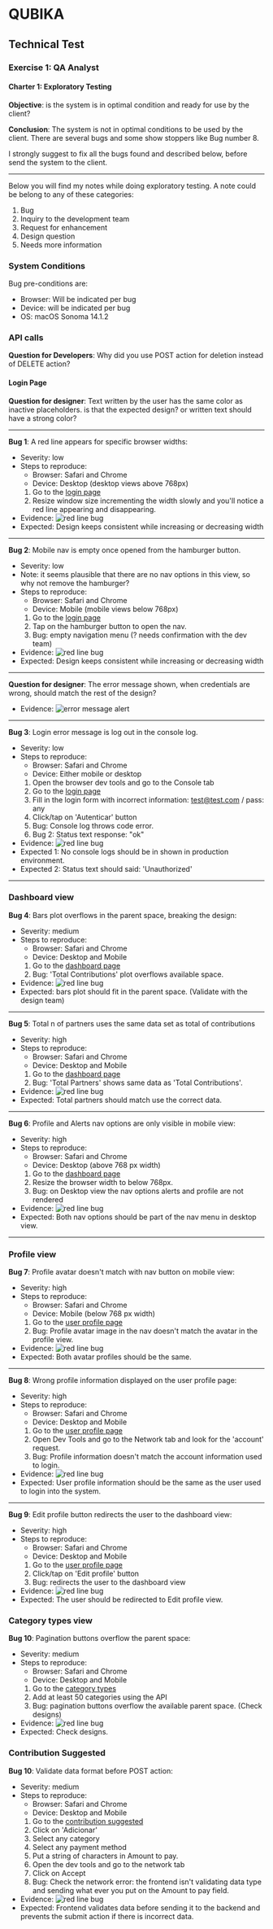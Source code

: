 # QUBIKA
## Technical Test
### Exercise 1: QA Analyst
#### Charter 1: Exploratory Testing

**Objective**: is the system is in optimal condition and ready for use by the client?

**Conclusion**: The system is not in optimal conditions to be used by the client. There are several bugs and some show stoppers like Bug number 8.

I strongly suggest to fix all the bugs found and described below, before send the system to the client.


--- 

Below you will find my notes while doing exploratory testing. A note could be belong to any of these categories:

1. Bug
1. Inquiry to the development team
1. Request for enhancement
1. Design question
1. Needs more information

### System Conditions

Bug pre-conditions are:

- Browser: Will be indicated per bug 
- Device: will be indicated per bug
- OS: macOS Sonoma 14.1.2

### API calls

**Question for Developers**: Why did you use POST action for deletion instead of DELETE action?

#### Login Page

**Question for designer**: Text written by the user has the same color as inactive placeholders. is that the expected design? or written text should have a strong color?

---

**Bug 1**: A red line appears for specific browser widths:
- Severity: low
- Steps to reproduce: 
	- Browser: Safari and Chrome
	- Device: Desktop (desktop views above 768px)
	1. Go to the [login page](https://club-administration.qa.qubika.com/#/auth/login)
	1. Resize window size incrementing the width slowly and you'll notice a red line appearing and disappearing.
- Evidence: 
![red line bug](./images/01_red_line.png)
- Expected: Design keeps consistent while increasing or decreasing width

---
 
**Bug 2**: Mobile nav is empty once opened from the hamburger button.

- Severity: low
- Note: it seems plausible that there are no nav options in this view, so why not remove the hamburger?
- Steps to reproduce: 
	- Browser: Safari and Chrome
	- Device: Mobile (mobile views below 768px)
	1. Go to the [login page](https://club-administration.qa.qubika.com/#/auth/login)
	1. Tap on the hamburger button to open the nav.
	1. Bug: empty navigation menu (? needs confirmation with the dev team)
- Evidence: 
![red line bug](./images/02_empty_nav.gif)
- Expected: Design keeps consistent while increasing or decreasing width

---

**Question for designer**: The error message shown, when credentials are wrong, should match the rest of the design?
- Evidence: ![error message alert](./images/03_error_message.png)

---

**Bug 3**: Login error message is log out in the console log. 

- Severity: low
- Steps to reproduce: 
	- Browser: Safari and Chrome
	- Device: Either mobile or desktop
	1. Open the browser dev tools and go to the Console tab
	1. Go to the [login page](https://club-administration.qa.qubika.com/#/auth/login)
	1. Fill in the login form with incorrect information: test@test.com / pass: any
	1. Click/tap on 'Autenticar' button
	1. Bug: Console log throws code error.
	1. Bug 2: Status text response: "ok"
- Evidence: 
![red line bug](./images/04_console_log_error.png)
- Expected 1: No console logs should be in shown in production environment.
- Expected 2: Status text should said: 'Unauthorized'

---

### Dashboard view

**Bug 4**: Bars plot overflows in the parent space, breaking the design:
- Severity: medium
- Steps to reproduce:
	- Browser: Safari and Chrome
	- Device: Desktop and Mobile
	1. Go to the [dashboard page](https://club-administration.qa.qubika.com/#/dashboard)
	1. Bug: 'Total Contributions' plot overflows available space.
- Evidence: 
![red line bug](./images/05_bars_plot_bug.png)
- Expected: bars plot should fit in the parent space. (Validate with the design team)

---

**Bug 5**: Total n of partners uses the same data set as total of contributions
- Severity: high
- Steps to reproduce:
	- Browser: Safari and Chrome
	- Device: Desktop and Mobile
	1. Go to the [dashboard page](https://club-administration.qa.qubika.com/#/dashboard)
	1. Bug: 'Total Partners' shows same data as 'Total Contributions'.
- Evidence: 
![red line bug](./images/06_total_partners_wrong_data.png)
- Expected: Total partners should match use the correct data.

--- 

**Bug 6**: Profile and Alerts nav options are only visible in mobile view:
- Severity: high
- Steps to reproduce:
	- Browser: Safari and Chrome
	- Device: Desktop (above 768 px width)
	1. Go to the [dashboard page](https://club-administration.qa.qubika.com/#/dashboard)
	1. Resize the browser width to below 768px.
	1. Bug: on Desktop view the nav options alerts and profile are not rendered
- Evidence: 
![red line bug](./images/07_profile_nav.png)
- Expected: Both nav options should be part of the nav menu in desktop view.

--- 

### Profile view

**Bug 7**: Profile avatar doesn't match with nav button on mobile view:
- Severity: high
- Steps to reproduce:
	- Browser: Safari and Chrome
	- Device: Mobile (below 768 px width)
	1. Go to the [user profile page](https://club-administration.qa.qubika.com/#/user-profile)
	1. Bug: Profile avatar image in the nav doesn't match the avatar in the profile view.
- Evidence: 
![red line bug](./images/08_profile_picture.png)
- Expected: Both avatar profiles should be the same.

--- 

**Bug 8**: Wrong profile information displayed on the user profile page:
- Severity: high
- Steps to reproduce:
	- Browser: Safari and Chrome
	- Device: Desktop and Mobile
	1. Go to the [user profile page](https://club-administration.qa.qubika.com/#/user-profile)
	1. Open Dev Tools and go to the Network tab and look for the 'account' request.
	1. Bug: Profile information doesn't match the account information used to login. 
- Evidence: 
![red line bug](./images/09_wrong_profile.png)
- Expected: User profile information should be the same as the user used to login into the system.

--- 

**Bug 9**: Edit profile button redirects the user to the dashboard view:
- Severity: high
- Steps to reproduce:
	- Browser: Safari and Chrome
	- Device: Desktop and Mobile
	1. Go to the [user profile page](https://club-administration.qa.qubika.com/#/user-profile)
	1. Click/tap on 'Edit profile' button
	1. Bug: redirects the user to the dashboard view 
- Evidence: 
![red line bug](./images/10_edit_profile_btn.png)
- Expected: The user should be redirected to Edit profile view.

### Category types view

**Bug 10**: Pagination buttons overflow the parent space:
- Severity: medium
- Steps to reproduce:
	- Browser: Safari and Chrome
	- Device: Desktop and Mobile
	1. Go to the [category types](https://club-administration.qa.qubika.com/#/category-type)
	1. Add at least 50 categories using the API
	1. Bug: pagination buttons overflow the available parent space. (Check designs) 
- Evidence: 
![red line bug](./images/11_pagination.png)
- Expected: Check designs.

### Contribution Suggested

**Bug 10**: Validate data format before POST action:
- Severity: medium
- Steps to reproduce:
	- Browser: Safari and Chrome
	- Device: Desktop and Mobile
	1. Go to the [contribution suggested](https://club-administration.qa.qubika.com/#/contribution-suggested)
	1. Click on 'Adicionar'
	1. Select any category
	1. Select any payment method
	1. Put a string of characters in Amount to pay.
	1. Open the dev tools and go to the network tab
	1. Click on Accept
	1. Bug: Check the network error: the frontend isn't validating data type and sending what ever you put on the Amount to pay field.
- Evidence: 
![red line bug](./images/12_prevent_post.png)
- Expected: Frontend validates data before sending it to the backend and prevents the submit action if there is incorrect data. 

